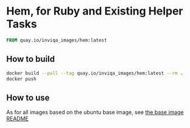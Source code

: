 # Hem, for Ruby and Existing Helper Tasks

```Dockerfile
FROM quay.io/inviqa_images/hem:latest
```

## How to build
```bash
docker build --pull --tag quay.io/inviqa_images/hem:latest --rm .
docker push
```

## How to use

As for all images based on the ubuntu base image, see
[the base image README](../../ubuntu/16.04/README.md)
